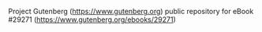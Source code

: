 Project Gutenberg (https://www.gutenberg.org) public repository for eBook #29271 (https://www.gutenberg.org/ebooks/29271)
